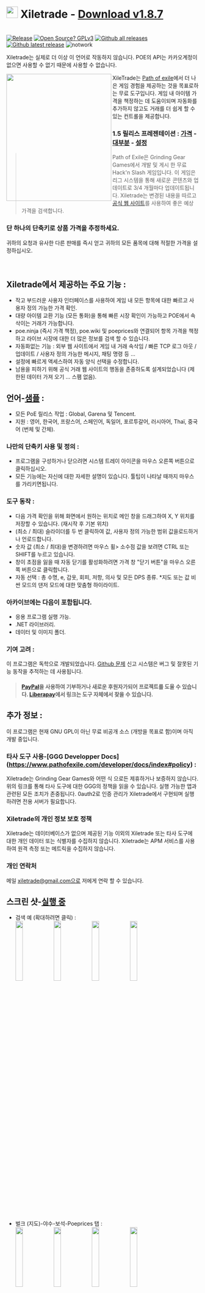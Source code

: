 # <img src="https://i.imgur.com/dhWQgtY.png" width="30" height="30"> Xiletrade - [Download v1.8.7](https://github.com/maxensas/xiletrade/releases/download/1.8.7/Xiletrade_win-x64.7z)  

[<img width="20" height="15" src="https://user-images.githubusercontent.com/62154281/104107842-feae5080-52bf-11eb-8e8f-d8827f1f0334.png">](https://github.com/maxensas/xiletrade)
[<img width="20" height="15" src="https://user-images.githubusercontent.com/62154281/104107838-fd7d2380-52bf-11eb-8d47-f949fd7a3b58.png">](https://github.com/maxensas/xiletrade/blob/master/readme/README.kr.md)
[<img width="20" height="15" src="https://user-images.githubusercontent.com/62154281/104107835-fd7d2380-52bf-11eb-8e08-614b2610eca4.png">](https://github.com/maxensas/xiletrade/blob/master/readme/README.fr.md)
[<img width="20" height="15" src="https://user-images.githubusercontent.com/62154281/104107839-fe15ba00-52bf-11eb-807e-25088a595f33.png">](https://github.com/maxensas/xiletrade/blob/master/readme/README.es.md)
[<img width="20" height="15" src="https://user-images.githubusercontent.com/62154281/104107836-fd7d2380-52bf-11eb-8ba2-bcdc04dab8b9.png">](https://github.com/maxensas/xiletrade/blob/master/readme/README.de.md)
[<img width="20" height="15" src="https://user-images.githubusercontent.com/62154281/104107833-fce48d00-52bf-11eb-896a-c5671965cb51.png">](https://github.com/maxensas/xiletrade/blob/master/readme/README.pt.md)
[<img width="20" height="15" src="https://user-images.githubusercontent.com/62154281/104107837-fd7d2380-52bf-11eb-8df0-091c9d9cc05a.png">](https://github.com/maxensas/xiletrade/blob/master/readme/README.ru.md)
[<img width="20" height="15" src="https://user-images.githubusercontent.com/62154281/104107841-feae5080-52bf-11eb-8ca7-1f402cbf6e5e.png">](https://github.com/maxensas/xiletrade/blob/master/readme/README.th.md)
[<img width="20" height="15" src="https://user-images.githubusercontent.com/62154281/104107840-fe15ba00-52bf-11eb-939e-d98bba60877d.png">](https://github.com/maxensas/xiletrade/blob/master/readme/README.tw.md)
[<img width="20" height="15" src="https://user-images.githubusercontent.com/62154281/104107834-fce48d00-52bf-11eb-8902-02d5a6d457c8.png">](https://github.com/maxensas/xiletrade/blob/master/readme/README.cn.md)
[<img width="20" height="15" src="https://user-images.githubusercontent.com/62154281/222918792-06b9c888-bb96-40af-a27c-68b664fe60b5.png">](https://github.com/maxensas/xiletrade/blob/master/readme/README.jp.md)<br>
[![Release](https://img.shields.io/github/release/maxensas/xiletrade.svg)](https://github.com/maxensas/xiletrade/releases/) 
[![Open Source? GPLv3](https://badgen.net/badge/Open%20Source%20%3F/GPLv3/green?icon=github)](https://github.com/maxensas/xiletrade/tree/master/src)
[![Github all releases](https://img.shields.io/github/downloads/maxensas/xiletrade/total.svg)](https://GitHub.com/maxensas/xiletrade/releases/) [![Github latest release](https://img.shields.io/github/downloads/maxensas/xiletrade/latest/total.svg)](https://GitHub.com/maxensas/xiletrade/releases/)
![notwork](https://img.shields.io/badge/KR%20version%20outdated%20-DC3A55)

Xiletrade는 실제로 더 이상 이 언어로 작동하지 않습니다. POE의 API는 카카오계정이 없으면 사용할 수 없기 때문에 사용할 수 없습니다.

<img align="left" width="275" height="332" src="https://user-images.githubusercontent.com/62154281/120822061-517df280-c556-11eb-9312-7e98127c6450.png">

XileTrade는 [Path of exile](https://poe.game.daum.net/)에서 더 나은 게임 경험을 제공하는 것을 목표로하는 무료 도구입니다. 게임 내 아이템 가격을 책정하는 데 도움이되며 자동화를 추가하지 않고도 거래를 더 쉽게 할 수있는 컨트롤을 제공합니다.
### 1.5 릴리스 프레젠테이션 : [가격](https://youtu.be/4mP3uOsr8oc) - [대부분](https://youtu.be/6yuLZXTho-A) - [설정](https://youtu.be/libdIjrNM-8 )<br>
>Path of Exile은 Grinding Gear Games에서 개발 및 게시 한 무료 Hack'n Slash 게임입니다. 이 게임은 리그 시스템을 통해 새로운 콘텐츠와 업데이트로 3/4 개월마다 업데이트됩니다.
>Xiletrade는 변경된 내용을 따르고 [공식 웹 사이트](https://poe.game.daum.net/trade/search/)를 사용하여 좋은 예상 가격을 검색합니다.

### 단 하나의 단축키로 상품 가격을 추정하세요.
귀하의 요청과 유사한 다른 판매를 즉시 얻고 귀하의 모든 품목에 대해 적절한 가격을 설정하십시오.<br><br><br>  

## Xiletrade에서 제공하는 주요 기능 :
* 작고 부드러운 사용자 인터페이스를 사용하여 게임 내 모든 항목에 대한 빠르고 사용자 정의 가능한 가격 확인.
* 대량 아이템 교환 기능 (모든 통화)을 통해 빠른 시장 확인이 가능하고 POE에서 속삭이는 거래가 가능합니다.
* poe.ninja (즉시 가격 책정), poe.wiki 및 poeprices와 연결되어 항목 가격을 책정하고 라이브 시장에 대한 더 많은 정보를 검색 할 수 있습니다.
* 자동화없는 기능 : 외부 웹 사이트에서 게임 내 거래 속삭임 / 빠른 TCP 로그 아웃 / 업데이트 / 사용자 정의 가능한 메시지, 채팅 명령 등 ...
* 설정에 빠르게 액세스하여 자동 양식 선택을 수정합니다.
* 남용을 피하기 위해 공식 거래 웹 사이트의 행동을 존중하도록 설계되었습니다 (제한된 데이터 가져 오기 ... 스팸 없음).

## 언어-[샘플](https://github.com/maxensas/xiletrade/blob/master/LANGUAGES.md) :
* 모든 PoE 릴리스 작업 : Global, Garena 및 Tencent.
* 지원 : 영어, 한국어, 프랑스어, 스페인어, 독일어, 포르투갈어, 러시아어, Thaï, 중국어 (번체 및 간체).

### 나만의 단축키 사용 및 정의 :
* 프로그램을 구성하거나 닫으려면 시스템 트레이 아이콘을 마우스 오른쪽 버튼으로 클릭하십시오.
* 모든 기능에는 자신에 대한 자세한 설명이 있습니다. 툴팁이 나타날 때까지 마우스를 가리키면됩니다.

### 도구 동작 :
* 다음 가격 확인을 위해 화면에서 원하는 위치로 메인 창을 드래그하여 X, Y 위치를 저장할 수 있습니다. (재시작 후 기본 위치)
* (최소 / 최대) 슬라이더를 두 번 클릭하여 값, 사용자 정의 가능한 범위 값을로드하거나 언로드합니다.
* 숫자 값 (최소 / 최대)을 변경하려면 마우스 휠> 소수점 값을 보려면 CTRL 또는 SHIFT를 누르고 있습니다.
* 창이 초점을 잃을 때 자동 닫기를 활성화하려면 가격 창 "닫기 버튼"을 마우스 오른쪽 버튼으로 클릭합니다.
* 자동 선택 : 총 수명, e, 갑옷, 회피, 저항, 의사 및 모든 DPS 종류.
*지도 또는 값 비싼 모드의 댄저 모드에 대한 맞춤형 하이라이트.

### 아카이브에는 다음이 포함됩니다.
* 응용 프로그램 실행 가능.
* .NET 라이브러리.
* 데이터 및 이미지 폴더.

### 기여 고려 :
이 프로그램은 독학으로 개발되었습니다. [Github 문제](https://github.com/maxensas/xiletrade/issues) 신고 시스템은 버그 및 잘못된 기능 동작을 추적하는 데 사용됩니다.
> #### [PayPal](https://www.paypal.com/donate/?hosted_button_id=48ZSB3UMNAU6J)을 사용하여 기부하거나 새로운 후원자가되어 프로젝트를 도울 수 있습니다. [Liberapay](https://ko.liberapay.com/Xiletrade/)에서 링크는 도구 자체에서 찾을 수 있습니다.

## 추가 정보 :
이 프로그램은 현재 GNU GPL이 아닌 무료 비공개 소스 (개방을 목표로 함)이며 아직 개발 중입니다.

### 타사 도구 사용-[GGG Developper Docs] (https://www.pathofexile.com/developer/docs/index#policy) :
Xiletrade는 Grinding Gear Games와 어떤 식 으로든 제휴하거나 보증하지 않습니다. <br>
위의 링크를 통해 타사 도구에 대한 GGG의 정책을 읽을 수 있습니다. 실행 가능한 앱과 관련된 모든 조치가 존중됩니다. 0auth2로 인증 관리가 Xiletrade에서 구현되며 실행하려면 전용 서버가 필요합니다. <br> 

### Xiletrade의 개인 정보 보호 정책
Xiletrade는 데이터베이스가 없으며 제공된 기능 이외의 Xiletrade 또는 타사 도구에 대한 개인 데이터 또는 식별자를 수집하지 않습니다.
Xiletrade는 APM 서비스를 사용하여 원격 측정 또는 메트릭을 수집하지 않습니다.

### 개인 연락처
메일 xiletrade@gmail.com으로 저에게 연락 할 수 있습니다.

## 스크린 샷-[실행 중](https://github.com/maxensas/xiletrade/blob/master/SCREENSHOTS.md)
* 검색 예 (확대하려면 클릭) :  
<img src="https://user-images.githubusercontent.com/62154281/104071582-bfbdc380-5209-11eb-8702-e0488e2deb29.png" width="20%" height="20%"> <img src="https://user-images.githubusercontent.com/62154281/104071669-e8de5400-5209-11eb-8b78-b11148e33ce1.png" width="20%" height="20%"> <img src="https://user-images.githubusercontent.com/62154281/104071722-06132280-520a-11eb-94cf-6dc8a7fc357f.png" width="20%" height="20%"> <img src="https://user-images.githubusercontent.com/62154281/104071773-22af5a80-520a-11eb-8f64-2d44d4267db0.png" width="20%" height="20%">
* 벌크 (지도)-야수-보석-Poeprices 탭 :  
<img src="https://user-images.githubusercontent.com/62154281/104072417-79696400-520b-11eb-884b-4c2ab9687aa1.png" width="20%" height="20%"> <img src="https://user-images.githubusercontent.com/62154281/104072476-9b62e680-520b-11eb-834b-e8ca43e32f3c.png" width="20%" height="20%" align="top"> <img src="https://user-images.githubusercontent.com/62154281/104072512-addd2000-520b-11eb-878c-a9022ab55f26.png" width="20%" height="20%" align="top"> <img src="https://user-images.githubusercontent.com/62154281/104073427-f39ae800-520d-11eb-9266-24a44f6e9708.png" width="20%" height="20%" align="top">
* Xiletrade 설정 :  
<img src="https://user-images.githubusercontent.com/62154281/104072131-d6b0e580-520a-11eb-97fe-6b917e9d5bb6.png" width="20%" height="20%"> <img src="https://user-images.githubusercontent.com/62154281/104072169-f7793b00-520a-11eb-8417-02b2d4185463.png" width="20%" height="20%"> <img src="https://user-images.githubusercontent.com/62154281/104072213-0e1f9200-520b-11eb-8c13-bab34c9a807a.png" width="20%" height="20%"> 
* 시스템 트레이 :  
     <img src="https://user-images.githubusercontent.com/62154281/104071973-7c178980-520a-11eb-8669-0527c3925b9e.png" width="30%" height="30%">
